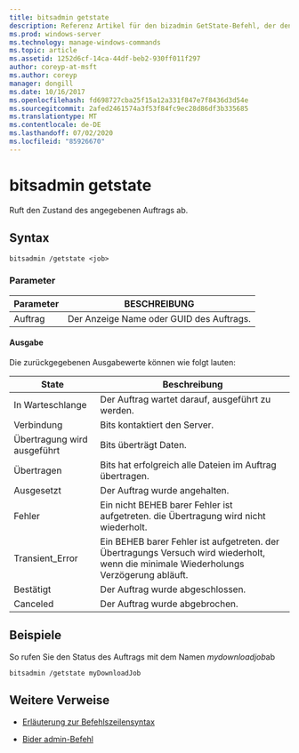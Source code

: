 ```yaml
---
title: bitsadmin getstate
description: Referenz Artikel für den bizadmin GetState-Befehl, der den Zustand des angegebenen Auftrags abruft.
ms.prod: windows-server
ms.technology: manage-windows-commands
ms.topic: article
ms.assetid: 1252d6cf-14ca-44df-beb2-930ff011f297
author: coreyp-at-msft
ms.author: coreyp
manager: dongill
ms.date: 10/16/2017
ms.openlocfilehash: fd698727cba25f15a12a331f847e7f8436d3d54e
ms.sourcegitcommit: 2afed2461574a3f53f84fc9ec28d86df3b335685
ms.translationtype: MT
ms.contentlocale: de-DE
ms.lasthandoff: 07/02/2020
ms.locfileid: "85926670"
---
```

# <a name="bitsadmin-getstate"></a>bitsadmin getstate

Ruft den Zustand des angegebenen Auftrags ab.

## <a name="syntax"></a>Syntax

```
bitsadmin /getstate <job>
```

### <a name="parameters"></a>Parameter

| Parameter | BESCHREIBUNG |
| -------------- | -------------- |
| Auftrag | Der Anzeige Name oder GUID des Auftrags. |

#### <a name="output"></a>Ausgabe

Die zurückgegebenen Ausgabewerte können wie folgt lauten:

| State | Beschreibung |
| --------------- | ----------- |
| In Warteschlange | Der Auftrag wartet darauf, ausgeführt zu werden. |
| Verbindung | Bits kontaktiert den Server. |
| Übertragung wird ausgeführt | Bits überträgt Daten. |
| Übertragen | Bits hat erfolgreich alle Dateien im Auftrag übertragen. |
| Ausgesetzt | Der Auftrag wurde angehalten. |
| Fehler | Ein nicht BEHEB barer Fehler ist aufgetreten. die Übertragung wird nicht wiederholt. |
| Transient_Error | Ein BEHEB barer Fehler ist aufgetreten. der Übertragungs Versuch wird wiederholt, wenn die minimale Wiederholungs Verzögerung abläuft. |
| Bestätigt | Der Auftrag wurde abgeschlossen. |
| Canceled | Der Auftrag wurde abgebrochen. |

## <a name="examples"></a>Beispiele

So rufen Sie den Status des Auftrags mit dem Namen *mydownloadjob*ab

```
bitsadmin /getstate myDownloadJob
```

## <a name="additional-references"></a>Weitere Verweise

- [Erläuterung zur Befehlszeilensyntax](command-line-syntax-key.md)

- [Bider admin-Befehl](bitsadmin.md)
